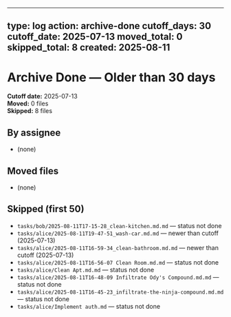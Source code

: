 <!-- File: templates/archive-done.md -->
---
type: log
action: archive-done
cutoff_days: 30
cutoff_date: 2025-07-13
moved_total: 0
skipped_total: 8
created: 2025-08-11
---

# Archive Done — Older than 30 days

**Cutoff date:** 2025-07-13  
**Moved:** 0 files  
**Skipped:** 8 files

## By assignee
- (none)

## Moved files
- (none)

## Skipped (first 50)
- `tasks/bob/2025-08-11T17-15-28_clean-kitchen.md.md` — status not done
- `tasks/alice/2025-08-11T19-47-51_wash-car.md.md` — newer than cutoff (2025-07-13)
- `tasks/alice/2025-08-11T16-59-34_clean-bathroom.md.md` — newer than cutoff (2025-07-13)
- `tasks/alice/2025-08-11T16-56-07 Clean Room.md.md` — status not done
- `tasks/alice/Clean Apt.md.md` — status not done
- `tasks/alice/2025-08-11T16-48-09 Infiltrate Ody's Compound.md.md` — status not done
- `tasks/alice/2025-08-11T16-45-23_infiltrate-the-ninja-compound.md.md` — status not done
- `tasks/alice/Implement auth.md` — status not done

